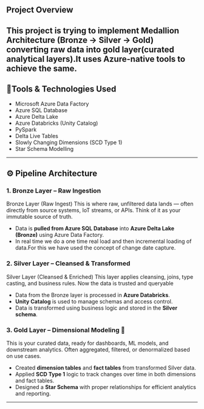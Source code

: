 
## Project Overview

This project is trying to  implement  Medallion Architecture (Bronze → Silver → Gold) converting raw data into gold layer(curated analytical layers).It uses Azure-native tools to achieve the same.
---
## 🔧Tools & Technologies Used
- Microsoft Azure Data Factory
- Azure SQL Database
- Azure Delta Lake
- Azure Databricks (Unity Catalog)
- PySpark
- Delta Live Tables
- Slowly Changing Dimensions (SCD Type 1)
- Star Schema Modelling
---
## ⚙️ Pipeline Architecture

### 1. **Bronze Layer – Raw Ingestion**
Bronze Layer (Raw Ingest) This is where raw, unfiltered data lands — often directly from source systems, IoT streams, or APIs. Think of it as your immutable source of truth.
- Data is **pulled from Azure SQL Database** into **Azure Delta Lake (Bronze)** using Azure Data Factory.
- In real time we do a one time real load and then incremental loading of data.For this we have used the concept of change date capture.

### 2. **Silver Layer – Cleansed & Transformed** 
Silver Layer (Cleansed & Enriched) This layer applies cleansing, joins, type casting, and business rules. Now the data is trusted and queryable
- Data from the Bronze layer is processed in **Azure Databricks**.
- **Unity Catalog** is used to manage schemas and access control.
- Data is transformed using business logic and stored in the **Silver schema**.

### 3. **Gold Layer – Dimensional Modeling** 🥇
 This is your curated data, ready for dashboards, ML models, and downstream analytics. Often aggregated, filtered, or denormalized based on use cases. 
- Created **dimension tables** and **fact tables** from transformed Silver data.
- Applied **SCD Type 1** logic to track changes over time in both dimensions and fact tables.
- Designed a **Star Schema** with proper relationships for efficient analytics and reporting.
---
